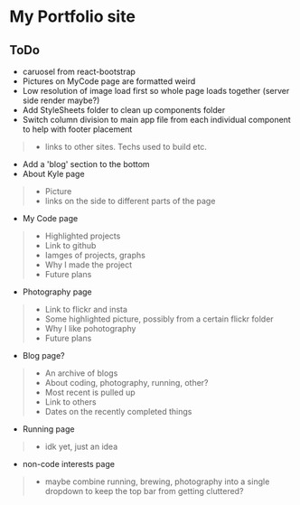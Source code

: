 # My Portfolio site

## ToDo
- caruosel from react-bootstrap
- Pictures on MyCode page are formatted weird
- Low resolution of image load first so whole page loads together (server side render maybe?)
- Add StyleSheets folder to clean up components folder
- Switch column division to main app file from each individual component to help with footer placement
> - links to other sites. Techs used to build etc.
- Add a 'blog' section to the bottom
- About Kyle page
> - Picture
> - links on the side to different parts of the page
- My Code page
> - Highlighted projects
> - Link to github
> - Iamges of projects, graphs
> - Why I made the project
> - Future plans
- Photography page
> - Link to flickr and insta
> - Some highlighted picture, possibly from a certain flickr folder
> - Why I like pohotography
> - Future plans
- Blog page?
> - An archive of blogs
> - About coding, photography, running, other?
> - Most recent is pulled up
> - Link to others
> - Dates on the recently completed things
- Running page
> - idk yet, just an idea
- non-code interests page
> - maybe combine running, brewing, photography into a single dropdown to keep the top bar from getting cluttered?
